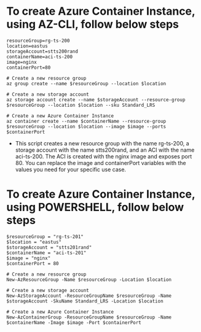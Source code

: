 # To create Azure Container Instance, using AZ-CLI, follow below steps


```
resourceGroup=rg-ts-200
location=eastus
storageAccount=stts200rand
containerName=aci-ts-200
image=nginx
containerPort=80

# Create a new resource group
az group create --name $resourceGroup --location $location

# Create a new storage account
az storage account create --name $storageAccount --resource-group $resourceGroup --location $location --sku Standard_LRS

# Create a new Azure Container Instance
az container create --name $containerName --resource-group $resourceGroup --location $location --image $image --ports $containerPort

```

- This script creates a new resource group with the name rg-ts-200, a storage account with the name stts200rand, and an ACI with the name aci-ts-200. The ACI is created with the nginx image and exposes port 80. You can replace the image and containerPort variables with the values you need for your specific use case.



# To create Azure Container Instance, using POWERSHELL, follow below steps


```
$resourceGroup = "rg-ts-201"
$location = "eastus"
$storageAccount = "stts201rand"
$containerName = "aci-ts-201"
$image = "nginx"
$containerPort = 80

# Create a new resource group
New-AzResourceGroup -Name $resourceGroup -Location $location

# Create a new storage account
New-AzStorageAccount -ResourceGroupName $resourceGroup -Name $storageAccount -SkuName Standard_LRS -Location $location

# Create a new Azure Container Instance
New-AzContainerGroup -ResourceGroupName $resourceGroup -Name $containerName -Image $image -Port $containerPort


```
